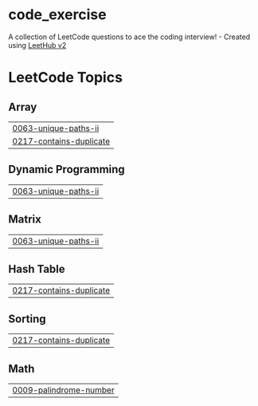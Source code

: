 # code_exercise
A collection of LeetCode questions to ace the coding interview! - Created using [LeetHub v2](https://github.com/arunbhardwaj/LeetHub-2.0)

<!---LeetCode Topics Start-->
# LeetCode Topics
## Array
|  |
| ------- |
| [0063-unique-paths-ii](https://github.com/yashguptatech/code_exercise/tree/master/0063-unique-paths-ii) |
| [0217-contains-duplicate](https://github.com/yashguptatech/code_exercise/tree/master/0217-contains-duplicate) |
## Dynamic Programming
|  |
| ------- |
| [0063-unique-paths-ii](https://github.com/yashguptatech/code_exercise/tree/master/0063-unique-paths-ii) |
## Matrix
|  |
| ------- |
| [0063-unique-paths-ii](https://github.com/yashguptatech/code_exercise/tree/master/0063-unique-paths-ii) |
## Hash Table
|  |
| ------- |
| [0217-contains-duplicate](https://github.com/yashguptatech/code_exercise/tree/master/0217-contains-duplicate) |
## Sorting
|  |
| ------- |
| [0217-contains-duplicate](https://github.com/yashguptatech/code_exercise/tree/master/0217-contains-duplicate) |
## Math
|  |
| ------- |
| [0009-palindrome-number](https://github.com/yashguptatech/code_exercise/tree/master/0009-palindrome-number) |
<!---LeetCode Topics End-->
